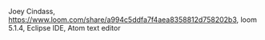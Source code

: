 Joey Cindass, https://www.loom.com/share/a994c5ddfa7f4aea8358812d758202b3, loom 5.1.4, Eclipse IDE, Atom text editor
